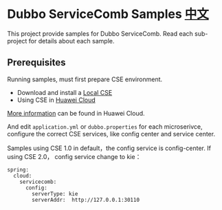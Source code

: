 # Dubbo ServiceComb Samples [中文](README_CN.md) 

This project provide samples for Dubbo ServiceComb. Read each sub-project for details about each sample.


## Prerequisites

Running samples, must first prepare CSE environment. 

* Download and install a [Local CSE](https://support.huaweicloud.com/devg-servicestage/ss-devg-0034.html)
* Using CSE in [Huawei Cloud](https://support.huaweicloud.com/devg-servicestage/ss-devg-0002.html)

[More information](https://support.huaweicloud.com/devg-servicestage/ss-devg-0006.html) can be found in Huawei Cloud. 

And edit  `application.yml` or `dubbo.properties`  for each microserivce, configure the correct CSE services, like config center and service center.

Samples using CSE 1.0 in default，the config service is config-center. If using  CSE 2.0， config service change to kie：

```
spring:
  cloud:
    servicecomb:
      config:
        serverType: kie
        serverAddr:  http://127.0.0.1:30110
```


